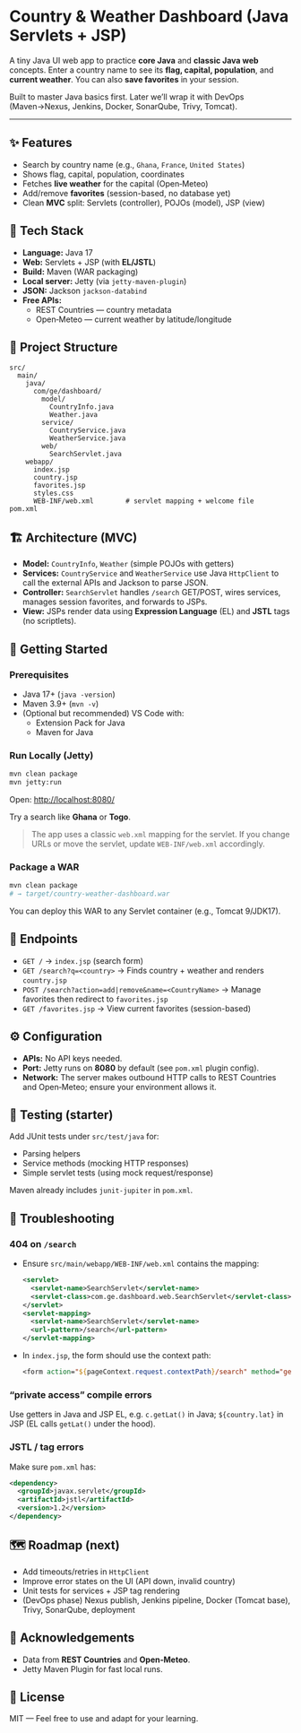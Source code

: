 # Country & Weather Dashboard (Java Servlets + JSP)

A tiny Java UI web app to practice **core Java** and **classic Java web** concepts. Enter a country name to see its **flag, capital, population**, and **current weather**. You can also **save favorites** in your session.

Built to master Java basics first. Later we’ll wrap it with DevOps (Maven→Nexus, Jenkins, Docker, SonarQube, Trivy, Tomcat).

---

## ✨ Features

- Search by country name (e.g., `Ghana`, `France`, `United States`)
- Shows flag, capital, population, coordinates
- Fetches **live weather** for the capital (Open‑Meteo)
- Add/remove **favorites** (session-based, no database yet)
- Clean **MVC** split: Servlets (controller), POJOs (model), JSP (view)

## 🧰 Tech Stack

- **Language:** Java 17
- **Web:** Servlets + JSP (with **EL/JSTL**)
- **Build:** Maven (WAR packaging)
- **Local server:** Jetty (via `jetty-maven-plugin`)
- **JSON:** Jackson `jackson-databind`
- **Free APIs:**
  - REST Countries — country metadata
  - Open‑Meteo — current weather by latitude/longitude

## 📁 Project Structure

```
src/
  main/
    java/
      com/ge/dashboard/
        model/
          CountryInfo.java
          Weather.java
        service/
          CountryService.java
          WeatherService.java
        web/
          SearchServlet.java
    webapp/
      index.jsp
      country.jsp
      favorites.jsp
      styles.css
      WEB-INF/web.xml        # servlet mapping + welcome file
pom.xml
```

## 🏗️ Architecture (MVC)

- **Model:** `CountryInfo`, `Weather` (simple POJOs with getters)
- **Services:** `CountryService` and `WeatherService` use Java `HttpClient` to call the external APIs and Jackson to parse JSON.
- **Controller:** `SearchServlet` handles `/search` GET/POST, wires services, manages session favorites, and forwards to JSPs.
- **View:** JSPs render data using **Expression Language** (EL) and **JSTL** tags (no scriptlets).

## 🚀 Getting Started

### Prerequisites

- Java 17+ (`java -version`)
- Maven 3.9+ (`mvn -v`)
- (Optional but recommended) VS Code with:
  - Extension Pack for Java
  - Maven for Java

### Run Locally (Jetty)

```bash
mvn clean package
mvn jetty:run
```

Open: <http://localhost:8080/>

Try a search like **Ghana** or **Togo**.

> The app uses a classic `web.xml` mapping for the servlet. If you change URLs or move the servlet, update `WEB-INF/web.xml` accordingly.

### Package a WAR

```bash
mvn clean package
# → target/country-weather-dashboard.war
```

You can deploy this WAR to any Servlet container (e.g., Tomcat 9/JDK17).

## 🔌 Endpoints

- `GET /` → `index.jsp` (search form)
- `GET /search?q=<country>` → Finds country + weather and renders `country.jsp`
- `POST /search?action=add|remove&name=<CountryName>` → Manage favorites then redirect to `favorites.jsp`
- `GET /favorites.jsp` → View current favorites (session-based)

## ⚙️ Configuration

- **APIs:** No API keys needed.
- **Port:** Jetty runs on **8080** by default (see `pom.xml` plugin config).
- **Network:** The server makes outbound HTTP calls to REST Countries and Open‑Meteo; ensure your environment allows it.

## 🧪 Testing (starter)

Add JUnit tests under `src/test/java` for:

- Parsing helpers
- Service methods (mocking HTTP responses)
- Simple servlet tests (using mock request/response)

Maven already includes `junit-jupiter` in `pom.xml`.

## 🧯 Troubleshooting

### 404 on `/search`

- Ensure `src/main/webapp/WEB-INF/web.xml` contains the mapping:
  ```xml
  <servlet>
    <servlet-name>SearchServlet</servlet-name>
    <servlet-class>com.ge.dashboard.web.SearchServlet</servlet-class>
  </servlet>
  <servlet-mapping>
    <servlet-name>SearchServlet</servlet-name>
    <url-pattern>/search</url-pattern>
  </servlet-mapping>
  ```
- In `index.jsp`, the form should use the context path:
  ```jsp
  <form action="${pageContext.request.contextPath}/search" method="get">
  ```

### “private access” compile errors

Use getters in Java and JSP EL, e.g. `c.getLat()` in Java; `${country.lat}` in JSP (EL calls `getLat()` under the hood).

### JSTL / tag errors

Make sure `pom.xml` has:

```xml
<dependency>
  <groupId>javax.servlet</groupId>
  <artifactId>jstl</artifactId>
  <version>1.2</version>
</dependency>
```

## 🗺️ Roadmap (next)

- Add timeouts/retries in `HttpClient`
- Improve error states on the UI (API down, invalid country)
- Unit tests for services + JSP tag rendering
- (DevOps phase) Nexus publish, Jenkins pipeline, Docker (Tomcat base), Trivy, SonarQube, deployment

## 🙏 Acknowledgements

- Data from **REST Countries** and **Open‑Meteo**.
- Jetty Maven Plugin for fast local runs.

## 📜 License

MIT — Feel free to use and adapt for your learning.
